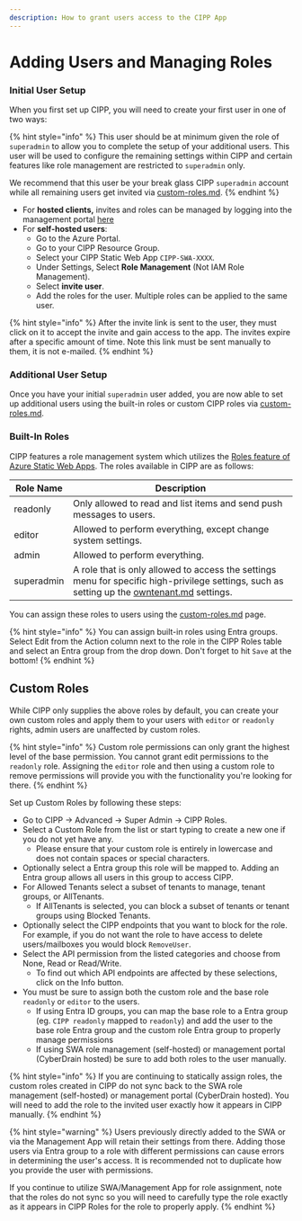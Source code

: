 ```yaml
---
description: How to grant users access to the CIPP App
---
```


# Adding Users and Managing Roles

### Initial User Setup

When you first set up CIPP, you will need to create your first user in one of two ways:

{% hint style="info" %}
This user should be at minimum given the role of `superadmin` to allow you to complete the setup of your additional users. This user will be used to configure the remaining settings within CIPP and certain features like role management are restricted to `superadmin` only.

We recommend that this user be your break glass CIPP `superadmin` account while all remaining users get invited via [custom-roles.md](../../user-documentation/cipp/advanced/super-admin/custom-roles.md "mention").
{% endhint %}

* For **hosted clients,** invites and roles can be managed by logging into the management portal [here](https://management.cipp.app/)
* For **self-hosted users**:
  * Go to the Azure Portal.
  * Go to your CIPP Resource Group.
  * Select your CIPP Static Web App `CIPP-SWA-XXXX`.
  * Under Settings, Select **Role Management** (Not IAM Role Management).
  * Select **invite user**.
  * Add the roles for the user. Multiple roles can be applied to the same user.

{% hint style="info" %}
After the invite link is sent to the user, they must click on it to accept the invite and gain access to the app. The invites expire after a specific amount of time. Note this link must be sent manually to them, it is not e-mailed.
{% endhint %}

### Additional User Setup

Once you have your initial `superadmin` user added, you are now able to set up additional users using the built-in roles or custom CIPP roles via [custom-roles.md](../../user-documentation/cipp/advanced/super-admin/custom-roles.md "mention").

### Built-In Roles

CIPP features a role management system which utilizes the [Roles feature of Azure Static Web Apps](https://docs.microsoft.com/en-us/azure/static-web-apps/authentication-authorization?tabs=invitations#roles). The roles available in CIPP are as follows:

| Role Name  | Description                                                                                                                                                           |
| ---------- | --------------------------------------------------------------------------------------------------------------------------------------------------------------------- |
| readonly   | Only allowed to read and list items and send push messages to users.                                                                                                  |
| editor     | Allowed to perform everything, except change system settings.                                                                                                         |
| admin      | Allowed to perform everything.                                                                                                                                        |
| superadmin | A role that is only allowed to access the settings menu for specific high-privilege settings, such as setting up the [owntenant.md](owntenant.md "mention") settings. |

You can assign these roles to users using the [custom-roles.md](../../user-documentation/cipp/advanced/super-admin/custom-roles.md "mention") page.

{% hint style="info" %}
You can assign built-in roles using Entra groups. Select Edit from the Action column next to the role in the CIPP Roles table and select an Entra group from the drop down. Don't forget to hit `Save` at the bottom!
{% endhint %}

## Custom Roles

While CIPP only supplies the above roles by default, you can create your own custom roles and apply them to your users with `editor` or `readonly` rights, admin users are unaffected by custom roles.

{% hint style="info" %}
Custom role permissions can only grant the highest level of the base permission. You cannot grant edit permissions to the `readonly` role. Assigning the `editor` role and then using a custom role to remove permissions will provide you with the functionality you're looking for there.
{% endhint %}

Set up Custom Roles by following these steps:

* Go to CIPP -> Advanced -> Super Admin -> CIPP Roles.
* Select a Custom Role from the list or start typing to create a new one if you do not yet have any.
  * Please ensure that your custom role is entirely in lowercase and does not contain spaces or special characters.
* Optionally select a Entra group this role will be mapped to. Adding an Entra group allows all users in this group to access CIPP.
* For Allowed Tenants select a subset of tenants to manage, tenant groups, or AllTenants.
  * If AllTenants is selected, you can block a subset of tenants or tenant groups using Blocked Tenants.
* Optionally select the CIPP endpoints that you want to block for the role. For example, if you do not want the role to have access to delete users/mailboxes you would block `RemoveUser`.
* Select the API permission from the listed categories and choose from None, Read or Read/Write.
  * To find out which API endpoints are affected by these selections, click on the Info button.
* You must be sure to assign both the custom role and the base role `readonly` or `editor` to the users.
  * If using Entra ID groups, you can map the base role to a Entra group (eg. `CIPP readonly` mapped to `readonly`) and add the user to the base role Entra group and the custom role Entra group to properly manage permissions
  * If using SWA role management (self-hosted) or management portal (CyberDrain hosted) be sure to add both roles to the user manually.

{% hint style="info" %}
If you are continuing to statically assign roles, the custom roles created in CIPP do not sync back to the SWA role management (self-hosted) or management portal (CyberDrain hosted). You will need to add the role to the invited user exactly how it appears in CIPP manually.
{% endhint %}

{% hint style="warning" %}
Users previously directly added to the SWA or via the Management App will retain their settings from there. Adding those users via Entra group to a role with different permissions can cause errors in determining the user's access. It is recommended not to duplicate how you provide the user with permissions.

If you continue to utilize SWA/Management App for role assignment, note that the roles do not sync so you will need to carefully type the role exactly as it appears in CIPP Roles for the role to properly apply.
{% endhint %}
